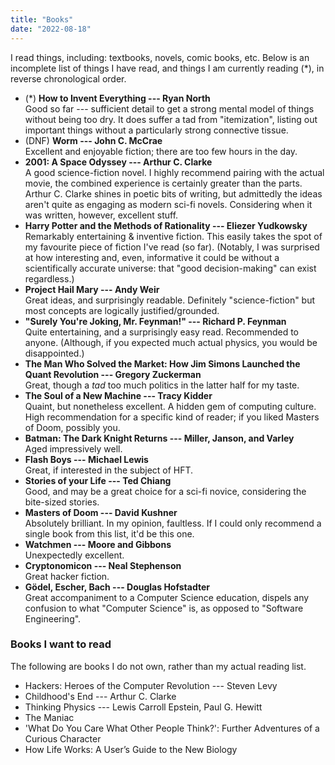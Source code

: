 ```yaml
---
title: "Books"
date: "2022-08-18"
---
```


I read things, including: textbooks, novels, comic books, etc.
Below is an incomplete list of things I have read, and things I am currently reading (*),
in reverse chronological order.

- (*) **How to Invent Everything --- Ryan North**<br>
  Good so far --- sufficient detail to get a strong mental model of things without being too dry.
  It does suffer a tad from "itemization", listing out important things without a particularly strong connective tissue.
- (DNF) **Worm --- John C. McCrae**<br>
  Excellent and enjoyable fiction; there are too few hours in the day.
- **2001: A Space Odyssey --- Arthur C. Clarke**<br>
  A good science-fiction novel. I highly recommend pairing with the actual movie, the combined experience is certainly greater than the parts. Arthur C. Clarke shines in poetic bits of writing, but admittedly the ideas aren't quite as engaging as modern sci-fi novels.
  Considering when it was written, however, excellent stuff.
- **Harry Potter and the Methods of Rationality --- Eliezer Yudkowsky**<br>
  Remarkably entertaining & inventive fiction. This easily takes the spot of my favourite piece of fiction I've read (so far). (Notably, I was surprised at how interesting and, even, informative it could be without a scientifically accurate universe: that "good decision-making" can exist regardless.)
- **Project Hail Mary --- Andy Weir**<br>
  Great ideas, and surprisingly readable. Definitely "science-fiction" but most concepts are logically justified/grounded.
- **"Surely You're Joking, Mr. Feynman!" --- Richard P. Feynman**<br>
  Quite entertaining, and a surprisingly easy read. Recommended to anyone. (Although, if you expected much actual physics, you would be disappointed.)
- **The Man Who Solved the Market: How Jim Simons Launched the Quant Revolution --- Gregory Zuckerman**<br>
  Great, though a _tad_ too much politics in the latter half for my taste.
- **The Soul of a New Machine --- Tracy Kidder**<br>
  Quaint, but nonetheless excellent. A hidden gem of computing culture. High recommendation for a specific kind of reader; if you liked Masters of Doom, possibly you.
- **Batman: The Dark Knight Returns --- Miller, Janson, and Varley**<br>
  Aged impressively well.
- **Flash Boys --- Michael Lewis**<br>
  Great, if interested in the subject of HFT.
- **Stories of your Life --- Ted Chiang**<br>
  Good, and may be a great choice for a sci-fi novice, considering the bite-sized stories.
- **Masters of Doom --- David Kushner**<br>
  Absolutely brilliant. In my opinion, faultless. If I could only recommend a single book from this list, it'd be this one.
- **Watchmen --- Moore and Gibbons**<br>
  Unexpectedly excellent.
- **Cryptonomicon --- Neal Stephenson**<br>
  Great hacker fiction.
- **Gödel, Escher, Bach --- Douglas Hofstadter**<br>
  Great accompaniment to a Computer Science education, dispels any confusion to what "Computer Science" is, as opposed to "Software Engineering".

### Books I want to read

The following are books I do not own, rather than my actual reading list.

- Hackers: Heroes of the Computer Revolution --- Steven Levy
- Childhood's End --- Arthur C. Clarke
- Thinking Physics --- Lewis Carroll Epstein, Paul G. Hewitt
- The Maniac
- 'What Do You Care What Other People Think?': Further Adventures of a Curious Character
- How Life Works: A User’s Guide to the New Biology
